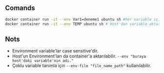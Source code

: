 ## Comands

```bash
docker container run -it --env Var1=deneme1 ubuntu sh #her variable için --env ya da -e paremetresi ayrı ayrı verilmeli
docker container run -it --env TEMP ubuntu sh # Host'dan variable aktarmak için.

```

## Nots
- Environment variable'lar case sensitive'dir.
- Host'un Environment'ları da container'a aktarılabilir. ``` --env "buraya host'daki variable'nın adı." ```
- Çoklu variable tanımla için ```--env-file "file_name_path"``` kullanılabilir.